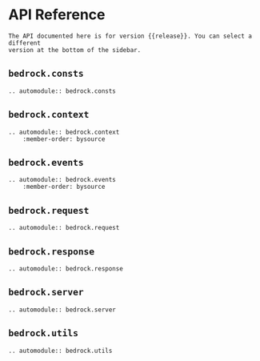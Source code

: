 # API Reference

```{note}
The API documented here is for version {{release}}. You can select a different
version at the bottom of the sidebar.
```

## `bedrock.consts`

```{eval-rst}
.. automodule:: bedrock.consts
```

## `bedrock.context`

```{eval-rst}
.. automodule:: bedrock.context
    :member-order: bysource
```

## `bedrock.events`

```{eval-rst}
.. automodule:: bedrock.events
    :member-order: bysource
```

## `bedrock.request`

```{eval-rst}
.. automodule:: bedrock.request
```

## `bedrock.response`

```{eval-rst}
.. automodule:: bedrock.response
```

## `bedrock.server`

```{eval-rst}
.. automodule:: bedrock.server
```

## `bedrock.utils`

```{eval-rst}
.. automodule:: bedrock.utils
```

